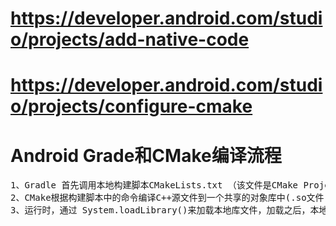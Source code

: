 # https://developer.android.com/studio/projects/add-native-code
# https://developer.android.com/studio/projects/configure-cmake

# Android Grade和CMake编译流程
<pre>
1、Gradle 首先调用本地构建脚本CMakeLists.txt （该文件是CMake Project的入口）
2、CMake根据构建脚本中的命令编译C++源文件到一个共享的对象库中(.so文件)，然后Gradle将该文件打包进APK中
3、运行时，通过 System.loadLibrary()来加载本地库文件，加载之后，本地库函数就对java层可用了。
</pre>

